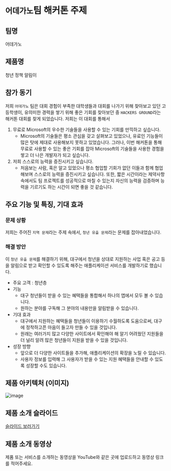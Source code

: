 # ` 어데가노 `팀 해커톤 주제

## 팀명
어데가노

## 제품명

청년 정책 알림이

## 참가 동기

저희 `어데가노` 팀은 대회 경험이 부족한 대학생들과 대회를 나가기 위해 찾아보고 있던 고등학생이, 유의미한 경력을 쌓기 위해 좋은 기회를 찾아보던 중 `HACKERS GROUND`라는 해커톤 대회를 찾게 되었습니다.
저희는 이 대회를 통해서
1. 무료로 Microsoft의 우수한 기술들을 사용할 수 있는 기회를 만끽하고 싶습니다.
   - Microsoft의 기술들은 평소 관심을 갖고 살펴보고 있었으나, 유료인 기능들이 많은 탓에 제대로 사용해보지 못하고 있었습니다. 그러나, 이번 해커톤을 통해 무료로 사용할 수 있는 좋은 기회를 잡아 Microsoft의 기술들을 사용한 경험을 쌓고 더 나은 개발자가 되고 싶습니다.
2. 저희 스스로의 능력을 증진시키고 싶습니다.
   - 처음보는 사람, 혹은 알고 있었으나 평소 협업할 기회가 없던 이들과 함께 협업해보며 스스로의 능력을 증진시키고 싶습니다. 또한, 짧은 시간이라는 제약사항 속에서도 팀 프로젝트를 성공적으로 마칠 수 있는지 자신의 능력을 검증하며 능력을 기르기도 하는 시간이 되면 좋을 것 같습니다.

## 주요 기능 및 특징, 기대 효과

### 문제 상황

저희는 주어진 `지역 문제`라는 주제 속에서, `청년 유출 문제`라는 문제를 잡아내었습니다.

### 해결 방안
이 `청년 유출 문제`를 해결하기 위해, 대구에서 청년을 상대로 지원하는 사업 혹은 공고 등을 알림으로 받고 확인할 수 있도록 해주는 애플리케이션 서비스를 개발하기로 했습니다.

- 주요 고객 : 청년층
- 기능
	- 대구 청년들이 받을 수 있는 혜택들을 통합해서 하나의 앱에서 모두 볼 수 있습니다.
	- 원하는 분야를 구독해 그 분야의 내용만을 알림받을 수 있습니다.
- 기대 효과
	- 대구에서 지원하는 혜택들을 청년들이 이용하기 수월하도록 도움으로써, 대구에 정착하고픈 마음이 들고자 만들 수 있을 것입니다.
	- 원래는 여러가지 많고 다양한 사이트에서 확인해야 해 알기 어려웠던 지원들을 더 널리 알려 많은 청년들이 지원을 받을 수 있을 것입니다.
- 성장 방향
	- 앞으로 더 다양한 사이트들을 추가해, 애플리케이션의 확장을 노릴 수 있습니다.
	- 사용자 정보를 입력해 그 사용자가 받을 수 있는 지원 혜택들을 안내할 수 있도록 성장할 수도 있습니다.

## 제품 아키텍처 (이미지)

![image](https://raw.githubusercontent.com/hackersground-kr/httpsgithubcomjchyngHackerGround/main/images/%ED%95%B4%EC%BB%A4%ED%86%A4%20%EC%95%84%ED%82%A4%ED%85%8D%EC%B2%98.png)

## 제품 소개 슬라이드

[슬라이드 보러가기](https://github.com/hackersground-kr/httpsgithubcomjchyngHackerGround/blob/main/decks/%EC%B2%AD%EB%85%84%20%EC%A0%95%EC%B1%85%20%EC%95%8C%EB%A6%BC%EC%9D%B4%20-%20%EC%96%B4%EB%8D%B0%EA%B0%80%EB%85%B8.pptx)

## 제품 소개 동영상

제품 또는 서비스를 소개하는 동영상을 YouTube와 같은 곳에 업로드하고 동영상 링크를 적어주세요.
